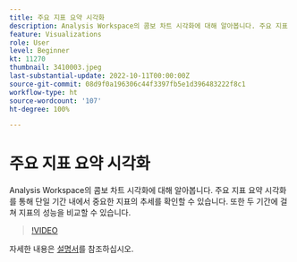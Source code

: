 ```yaml
---
title: 주요 지표 요약 시각화
description: Analysis Workspace의 콤보 차트 시각화에 대해 알아봅니다. 주요 지표 요약 시각화를 통해 단일 기간 내에서 중요한 지표의 추세를 확인할 수 있습니다. 또한 두 기간에 걸쳐 지표의 성능을 비교할 수 있습니다. (60~160자 사이여야 하지만 244자임)
feature: Visualizations
role: User
level: Beginner
kt: 11270
thumbnail: 3410003.jpeg
last-substantial-update: 2022-10-11T00:00:00Z
source-git-commit: 08d9f0a196306c44f3397fb5e1d396483222f8c1
workflow-type: ht
source-wordcount: '107'
ht-degree: 100%

---
```



# 주요 지표 요약 시각화

Analysis Workspace의 콤보 차트 시각화에 대해 알아봅니다. 주요 지표 요약 시각화를 통해 단일 기간 내에서 중요한 지표의 추세를 확인할 수 있습니다. 또한 두 기간에 걸쳐 지표의 성능을 비교할 수 있습니다.

>[!VIDEO](https://video.tv.adobe.com/v/3410003/?quality=12&learn=on)

자세한 내용은 [설명서](https://experienceleague.adobe.com/docs/analytics/analyze/analysis-workspace/visualizations/key-metric.html?lang=ko)를 참조하십시오.
